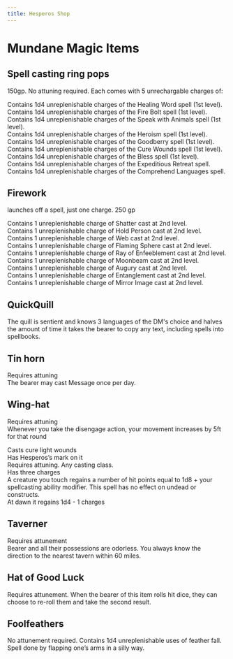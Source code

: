```yaml
---
title: Hesperos Shop
---
```


# Mundane Magic Items

## Spell casting ring pops

150gp. No attuning required. Each comes with 5 unrechargable charges of:

Contains 1d4 unreplenishable charges of the Healing Word spell (1st level).\
Contains 1d4 unreplenishable charges of the Fire Bolt spell (1st level).\
Contains 1d4 unreplenishable charges of the Speak with Animals spell (1st level).\
Contains 1d4 unreplenishable charges of the Heroism spell (1st level).\
Contains 1d4 unreplenishable charges of the Goodberry spell (1st level).\
Contains 1d4 unreplenishable charges of the Cure Wounds spell (1st level).\
Contains 1d4 unreplenishable charges of the Bless spell (1st level).\
Contains 1d4 unreplenishable charges of the Expeditious Retreat spell.\
Contains 1d4 unreplenishable charges of the Comprehend Languages spell.

## Firework 

launches off a spell, just one charge. 250 gp

Contains 1 unreplenishable charge of Shatter cast at 2nd level.\
Contains 1 unreplenishable charge of Hold Person cast at 2nd level.\
Contains 1 unreplenishable charge of Web cast at 2nd level.\
Contains 1 unreplenishable charge of Flaming Sphere cast at 2nd level.\
Contains 1 unreplenishable charge of Ray of Enfeeblement cast at 2nd level.\
Contains 1 unreplenishable charge of Moonbeam cast at 2nd level.\
Contains 1 unreplenishable charge of Augury cast at 2nd level.\
Contains 1 unreplenishable charge of Entanglement cast at 2nd level.\
Contains 1 unreplenishable charge of Mirror Image cast at 2nd level.

## QuickQuill

The quill is sentient and knows 3 languages of the DM's choice and halves the amount of time it takes the bearer to copy any text, including spells into spellbooks.

## Tin horn

Requires attuning\
The bearer may cast Message once per day.

## Wing-hat

Requires attuning\
Whenever you take the disengage action, your movement increases by 5ft for that round

Casts cure light wounds\
Has Hesperos’s mark on it\
Requires attuning. Any casting class.\
Has three charges\
A creature you touch regains a number of hit points equal to 1d8 + your spellcasting ability modifier. This spell has no effect on undead or constructs.\
At dawn it regains 1d4 - 1 charges

## Taverner

Requires attunement\
Bearer and all their possessions are odorless. You always know the direction to the nearest tavern within 60 miles.

## Hat of Good Luck

Requires attunement. When the bearer of this item rolls hit dice, they can choose to re-roll them and take the second result.

## Foolfeathers

No attunement required. Contains 1d4 unreplenishable uses of feather fall. Spell done by flapping one’s arms in a silly way.